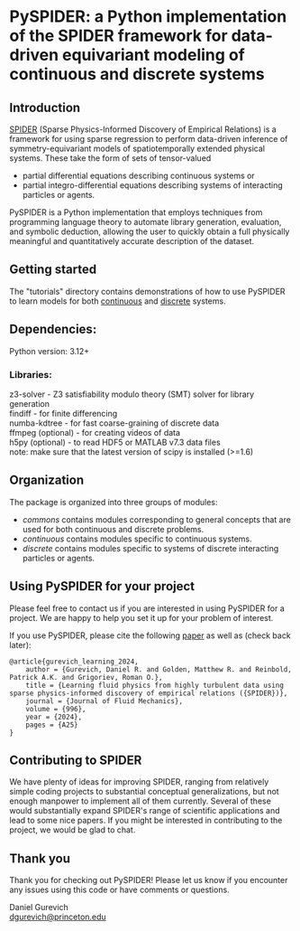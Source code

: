 # PySPIDER: a Python implementation of the SPIDER framework for data-driven equivariant modeling of continuous and discrete systems

## Introduction
[SPIDER](https://www.cambridge.org/core/journals/journal-of-fluid-mechanics/article/learning-fluid-physics-from-highly-turbulent-data-using-sparse-physicsinformed-discovery-of-empirical-relations-spider/FB279BC082B965AFCCD768FD50ACEB08) (Sparse Physics-Informed Discovery of Empirical Relations) is a framework for using sparse regression to perform data-driven inference of symmetry-equivariant models of spatiotemporally extended physical systems. These take the form of sets of tensor-valued
- partial differential equations describing continuous systems or
- partial integro-differential equations describing systems of interacting particles or agents.

PySPIDER is a Python implementation that employs techniques from programming language theory to automate library generation, evaluation, and symbolic deduction, allowing the user to quickly obtain a full physically meaningful and quantitatively accurate description of the dataset. 

## Getting started
The "tutorials" directory contains demonstrations of how to use PySPIDER to learn models for both [continuous](https://github.com/sibirica/PySPIDER/blob/main/tutorials/01_Continuous.ipynb) and [discrete](https://github.com/sibirica/PySPIDER/blob/main/tutorials/02_Discrete.ipynb) systems.

## Dependencies: 
Python version: 3.12+

### Libraries:

z3-solver - Z3 satisfiability modulo theory (SMT) solver for library generation \
findiff - for finite differencing \
numba-kdtree - for fast coarse-graining of discrete data \
ffmpeg (optional) - for creating videos of data \
h5py (optional) - to read HDF5 or MATLAB v7.3 data files \
note: make sure that the latest version of scipy is installed (>=1.6)

## Organization
The package is organized into three groups of modules:
- *commons* contains modules corresponding to general concepts that are used for both continuous and discrete problems.
- *continuous* contains modules specific to continuous systems.
- *discrete* contains modules specific to systems of discrete interacting particles or agents.

## Using PySPIDER for your project
Please feel free to contact us if you are interested in using PySPIDER for a project. We are happy to help you set it up for your problem of interest.

If you use PySPIDER, please cite the following [paper](https://www.cambridge.org/core/journals/journal-of-fluid-mechanics/article/learning-fluid-physics-from-highly-turbulent-data-using-sparse-physicsinformed-discovery-of-empirical-relations-spider/FB279BC082B965AFCCD768FD50ACEB08) as well as (check back later):

```
@article{gurevich_learning_2024,  
	author = {Gurevich, Daniel R. and Golden, Matthew R. and Reinbold, Patrick A.K. and Grigoriev, Roman O.},  
	title = {Learning fluid physics from highly turbulent data using sparse physics-informed discovery of empirical relations ({SPIDER})},  
 	journal = {Journal of Fluid Mechanics},  
	volume = {996},  
	year = {2024},  
	pages = {A25}  
}
```

## Contributing to SPIDER
We have plenty of ideas for improving SPIDER, ranging from relatively simple coding projects to substantial conceptual generalizations, but not enough manpower to implement all of them currently. Several of these would substantially expand SPIDER's range of scientific applications and lead to some nice papers. If you might be interested in contributing to the project, we would be glad to chat.

## Thank you
Thank you for checking out PySPIDER! Please let us know if you encounter any issues using this code or have comments or questions.

Daniel Gurevich\
dgurevich@princeton.edu

